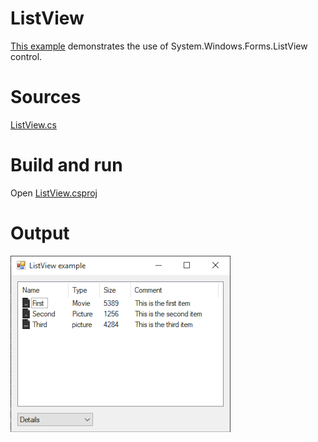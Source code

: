 # ListView

[This example](.) demonstrates the use of System.Windows.Forms.ListView control.

# Sources

[ListView.cs](ListView.cs)

# Build and run

Open [ListView.csproj](ListView.csproj)

# Output

![Screenshot](../../docs/Pictures/Forms/ListView.png)

